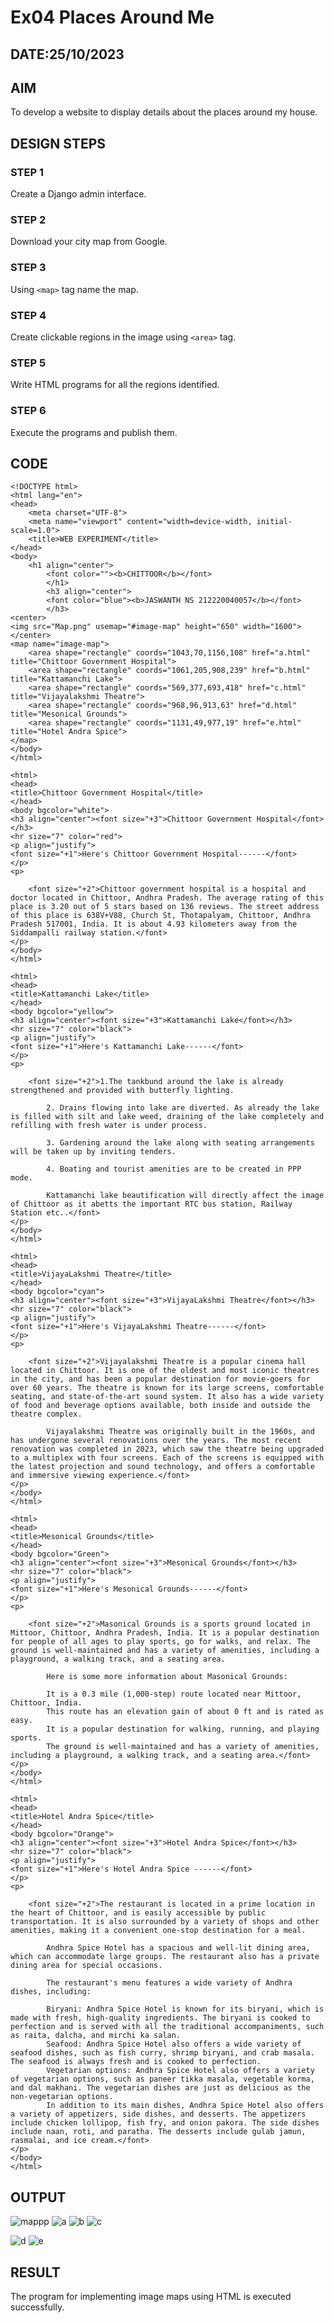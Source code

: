 # Ex04 Places Around Me
## DATE:25/10/2023
## AIM
To develop a website to display details about the places around my house.

## DESIGN STEPS

### STEP 1
Create a Django admin interface.

### STEP 2
Download your city map from Google.

### STEP 3
Using ```<map>``` tag name the map.

### STEP 4
Create clickable regions in the image using ```<area>``` tag.

### STEP 5
Write HTML programs for all the regions identified.

### STEP 6
Execute the programs and publish them.

## CODE
```
<!DOCTYPE html>
<html lang="en">
<head>
    <meta charset="UTF-8">
    <meta name="viewport" content="width=device-width, initial-scale=1.0">
    <title>WEB EXPERIMENT</title>
</head>
<body>
    <h1 align="center">
        <font color=""><b>CHITTOOR</b></font>
        </h1>
        <h3 align="center">
        <font color="blue"><b>JASWANTH NS 212220040057</b></font>
        </h3>
<center>        
<img src="Map.png" usemap="#image-map" height="650" width="1600">
</center>
<map name="image-map">
    <area shape="rectangle" coords="1043,70,1156,108" href="a.html" title="Chittoor Government Hospital">
    <area shape="rectangle" coords="1061,205,908,239" href="b.html" title="Kattamanchi Lake">
    <area shape="rectangle" coords="569,377,693,418" href="c.html" title="Vijayalakshmi Theatre">
    <area shape="rectangle" coords="968,96,913,63" href="d.html" title="Mesonical Grounds">
    <area shape="rectangle" coords="1131,49,977,19" href="e.html" title="Hotel Andra Spice">
</map>
</body>
</html>
```
```
<html>
<head>
<title>Chittoor Government Hospital</title>
</head>
<body bgcolor="white">
<h3 align="center"><font size="+3">Chittoor Government Hospital</font></h3>
<hr size="7" color="red">
<p align="justify">
<font size="+1">Here's Chittoor Government Hospital------</font>
</p>
<p>
    
    <font size="+2">Chittoor government hospital is a hospital and doctor located in Chittoor, Andhra Pradesh. The average rating of this place is 3.20 out of 5 stars based on 136 reviews. The street address of this place is 638V+V88, Church St, Thotapalyam, Chittoor, Andhra Pradesh 517001, India. It is about 4.93 kilometers away from the Siddampalli railway station.</font>
</p>
</body>
</html>
```
```
<html>
<head>
<title>Kattamanchi Lake</title>
</head>
<body bgcolor="yellow">
<h3 align="center"><font size="+3">Kattamanchi Lake</font></h3>
<hr size="7" color="black">
<p align="justify">
<font size="+1">Here's Kattamanchi Lake------</font>
</p>
<p>
    
    <font size="+2">1.The tankbund around the lake is already strengthened and provided with butterfly lighting.

        2. Drains flowing into lake are diverted. As already the lake is filled with silt and lake weed, draining of the lake completely and refilling with fresh water is under process.
        
        3. Gardening around the lake along with seating arrangements will be taken up by inviting tenders.
        
        4. Boating and tourist amenities are to be created in PPP mode.
        
        Kattamanchi lake beautification will directly affect the image of Chittoor as it abetts the important RTC bus station, Railway Station etc..</font>
</p>
</body>
</html>
```
```
<html>
<head>
<title>VijayaLakshmi Theatre</title>
</head>
<body bgcolor="cyan">
<h3 align="center"><font size="+3">VijayaLakshmi Theatre</font></h3>
<hr size="7" color="black">
<p align="justify">
<font size="+1">Here's VijayaLakshmi Theatre------</font>
</p>
<p>
    
    <font size="+2">Vijayalakshmi Theatre is a popular cinema hall located in Chittoor. It is one of the oldest and most iconic theatres in the city, and has been a popular destination for movie-goers for over 60 years. The theatre is known for its large screens, comfortable seating, and state-of-the-art sound system. It also has a wide variety of food and beverage options available, both inside and outside the theatre complex.

        Vijayalakshmi Theatre was originally built in the 1960s, and has undergone several renovations over the years. The most recent renovation was completed in 2023, which saw the theatre being upgraded to a multiplex with four screens. Each of the screens is equipped with the latest projection and sound technology, and offers a comfortable and immersive viewing experience.</font>
</p>
</body>
</html>
```
```
<html>
<head>
<title>Mesonical Grounds</title>
</head>
<body bgcolor="Green">
<h3 align="center"><font size="+3">Mesonical Grounds</font></h3>
<hr size="7" color="black">
<p align="justify">
<font size="+1">Here's Mesonical Grounds------</font>
</p>
<p>
    
    <font size="+2">Masonical Grounds is a sports ground located in Mittoor, Chittoor, Andhra Pradesh, India. It is a popular destination for people of all ages to play sports, go for walks, and relax. The ground is well-maintained and has a variety of amenities, including a playground, a walking track, and a seating area.

        Here is some more information about Masonical Grounds:
        
        It is a 0.3 mile (1,000-step) route located near Mittoor, Chittoor, India.
        This route has an elevation gain of about 0 ft and is rated as easy.
        It is a popular destination for walking, running, and playing sports.
        The ground is well-maintained and has a variety of amenities, including a playground, a walking track, and a seating area.</font>
</p>
</body>
</html>
```
```
<html>
<head>
<title>Hotel Andra Spice</title>
</head>
<body bgcolor="Orange">
<h3 align="center"><font size="+3">Hotel Andra Spice</font></h3>
<hr size="7" color="black">
<p align="justify">
<font size="+1">Here's Hotel Andra Spice ------</font>
</p>
<p>
    
    <font size="+2">The restaurant is located in a prime location in the heart of Chittoor, and is easily accessible by public transportation. It is also surrounded by a variety of shops and other amenities, making it a convenient one-stop destination for a meal.

        Andhra Spice Hotel has a spacious and well-lit dining area, which can accommodate large groups. The restaurant also has a private dining area for special occasions.
        
        The restaurant's menu features a wide variety of Andhra dishes, including:
        
        Biryani: Andhra Spice Hotel is known for its biryani, which is made with fresh, high-quality ingredients. The biryani is cooked to perfection and is served with all the traditional accompaniments, such as raita, dalcha, and mirchi ka salan.
        Seafood: Andhra Spice Hotel also offers a wide variety of seafood dishes, such as fish curry, shrimp biryani, and crab masala. The seafood is always fresh and is cooked to perfection.
        Vegetarian options: Andhra Spice Hotel also offers a variety of vegetarian options, such as paneer tikka masala, vegetable korma, and dal makhani. The vegetarian dishes are just as delicious as the non-vegetarian options.
        In addition to its main dishes, Andhra Spice Hotel also offers a variety of appetizers, side dishes, and desserts. The appetizers include chicken lollipop, fish fry, and onion pakora. The side dishes include naan, roti, and paratha. The desserts include gulab jamun, rasmalai, and ice cream.</font>
</p>
</body>
</html>
```

## OUTPUT
![mappp](https://github.com/jaswanth-1723/NearMe/assets/127680667/6a6cce4b-59b9-4264-bc3b-00fd58bc67fd)
![a](https://github.com/jaswanth-1723/NearMe/assets/127680667/438c9b9b-681a-48d3-b11f-38346d65434a)
![b](https://github.com/jaswanth-1723/NearMe/assets/127680667/d94bf5ba-6e91-4fd0-b040-193531814015)
![c](https://github.com/jaswanth-1723/NearMe/assets/127680667/5cd4689d-e4e6-4d27-87d1-60cc0ccd72e6)

![d](https://github.com/jaswanth-1723/NearMe/assets/127680667/137f9cf4-b635-49e3-8427-d7409ca8e796)
![e](https://github.com/jaswanth-1723/NearMe/assets/127680667/9d9358b2-d629-47bc-a04a-b0f461c2bfb3)

## RESULT
The program for implementing image maps using HTML is executed successfully.
